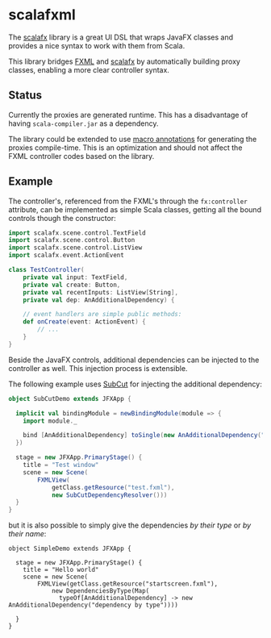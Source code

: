 scalafxml
=========

The [scalafx](https://code.google.com/p/scalafx/) library is a great UI DSL that wraps JavaFX classes and provides a nice syntax to work with them from Scala.

This library bridges [FXML](http://docs.oracle.com/javafx/2/fxml_get_started/why_use_fxml.htm) and [scalafx](https://code.google.com/p/scalafx/) by automatically building proxy classes, enabling a more clear controller syntax.

## Status

Currently the proxies are generated runtime. This has a disadvantage of having `scala-compiler.jar` as a dependency.

The library could be extended to use [macro annotations](http://docs.scala-lang.org/overviews/macros/annotations.html) for generating the proxies compile-time. This is an optimization and should not affect the FXML controller codes based on the library.    

## Example

The controller's, referenced from the FXML's through the `fx:controller` attribute, can be implemented as simple Scala classes, getting all the bound controls though the constructor:

```scala
import scalafx.scene.control.TextField
import scalafx.scene.control.Button
import scalafx.scene.control.ListView
import scalafx.event.ActionEvent

class TestController(
    private val input: TextField,
    private val create: Button,
    private val recentInputs: ListView[String],
    private val dep: AnAdditionalDependency) {

	// event handlers are simple public methods:
	def onCreate(event: ActionEvent) {
		// ...
	} 
}
```

Beside the JavaFX controls, additional dependencies can be injected to the controller as well. This injection process is extensible.

The following example uses [SubCut](https://github.com/dickwall/subcut) for injecting the additional dependency:

```scala
object SubCutDemo extends JFXApp {

  implicit val bindingModule = newBindingModule(module => {
    import module._

    bind [AnAdditionalDependency] toSingle(new AnAdditionalDependency("subcut dependency"))
  })

  stage = new JFXApp.PrimaryStage() {
    title = "Test window"
    scene = new Scene(
		FXMLView(
			getClass.getResource("test.fxml"), 
			new SubCutDependencyResolver()))            
  }  
}
```

but it is also possible to simply give the dependencies _by their type_ or _by their name_:

```
object SimpleDemo extends JFXApp {

  stage = new JFXApp.PrimaryStage() {
    title = "Hello world"
    scene = new Scene(
		FXMLView(getClass.getResource("startscreen.fxml"),
		    new DependenciesByType(Map(
		      typeOf[AnAdditionalDependency] -> new AnAdditionalDependency("dependency by type"))))
            
  }  
}
```